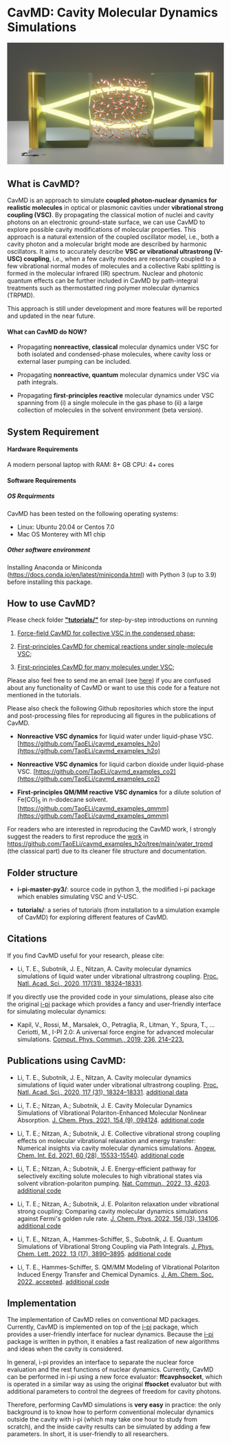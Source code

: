 # CavMD: Cavity Molecular Dynamics Simulations

![setup](etc/setup.png)

## What is CavMD?

CavMD is an approach to simulate **coupled photon-nuclear dynamics for realistic molecules** in optical or plasmonic cavities under **vibrational strong coupling (VSC)**. By propagating the classical motion of nuclei and cavity photons on an electronic ground-state surface, we can use CavMD to explore possible cavity modifications of molecular properties. This approach is a natural extension of the coupled oscillator model, i.e., both a cavity photon and a molecular bright mode are described by harmonic oscillators. It aims to accurately describe **VSC or vibrational ultrastrong (V-USC) coupling**, i.e., when a few cavity modes are resonantly coupled to a few vibrational normal modes of molecules and a collective Rabi splitting is formed in the molecular infrared (IR) spectrum. Nuclear and photonic quantum effects can be further included in CavMD by path-integral treatments such as thermostatted ring polymer molecular dynamics (TRPMD).

This approach is still under development and more features will be reported and updated in the near future.

#### What can CavMD do NOW?

- Propagating **nonreactive, classical** molecular dynamics under VSC for both isolated and condensed-phase molecules, where cavity loss or external laser pumping can be included.

- Propagating **nonreactive, quantum** molecular dynamics under VSC via path integrals.

- Propagating **first-principles reactive** molecular dynamics under VSC spanning from (i) a single molecule in the gas phase to (ii) a large collection of molecules in the solvent environment (beta version).

## System Requirement

#### Hardware Requirements

A modern personal laptop with
RAM: 8+ GB
CPU: 4+ cores

#### Software Requirements

##### OS Requirments
CavMD has been tested on the following operating systems:
- Linux: Ubuntu 20.04 or Centos 7.0
- Mac OS Monterey with M1 chip

##### Other software environment
Installing Anaconda or Miniconda (https://docs.conda.io/en/latest/miniconda.html) with Python 3 (up to 3.9) before installing this package.

## How to use CavMD?

Please check folder [**"tutorials/"**](tutorials/) for step-by-step introductions on running

1. [Force-field CavMD for collective VSC in the condensed phase](tutorials/Rabi_splitting/);

2. [First-principles CavMD for chemical reactions under single-molecule VSC](tutorials/single_molecule_reaction_vsc/);

3. [First-principles CavMD for many molecules under VSC](tutorials/independent_bath_approx/);

Please also feel free to send me an email (see [here](https://taoeli.github.io/)) if you are confused about any functionality of CavMD or want to use this code for a feature not mentioned in the tutorials.

Please also check the following Github repositories which store the input and post-processing files for reproducing all figures in the publications of CavMD.

- **Nonreactive VSC dynamics** for liquid water under liquid-phase VSC. [https://github.com/TaoELi/cavmd_examples_h2o](https://github.com/TaoELi/cavmd_examples_h2o)

- **Nonreactive VSC dynamics** for liquid carbon dioxide under liquid-phase VSC. [https://github.com/TaoELi/cavmd_examples_co2](https://github.com/TaoELi/cavmd_examples_co2)

- **First-principles QM/MM reactive VSC dynamics** for a dilute solution of Fe(CO)<sub>5</sub> in n-dodecane solvent. [https://github.com/TaoELi/cavmd_examples_qmmm](https://github.com/TaoELi/cavmd_examples_qmmm)

For readers who are interested in reproducing the CavMD work, I strongly suggest the readers to first reproduce the [work](https://arxiv.org/abs/2203.03001) in https://github.com/TaoELi/cavmd_examples_h2o/tree/main/water_trpmd (the classical part) due to its cleaner file structure and documentation.

## Folder structure

- **i-pi-master-py3/**: source code in python 3, the modified i-pi package which enables simulating VSC and V-USC.

- **tutorials/**: a series of tutorials (from installation to a simulation example of CavMD) for exploring different features of CavMD.

## Citations

If you find CavMD useful for your research, please cite:

- Li, T. E., Subotnik, J. E., Nitzan, A. Cavity molecular dynamics simulations of liquid water under vibrational ultrastrong coupling. [Proc. Natl. Acad. Sci., 2020, 117(31), 18324–18331](https://doi.org/10.1073/pnas.2009272117).


If you directly use the provided code in your simulations, please also cite the original [i-pi](http://ipi-code.org/) package which provides a fancy and user-friendly interface for simulating molecular dynamics:

- Kapil, V., Rossi, M., Marsalek, O., Petraglia, R., Litman, Y., Spura, T., … Ceriotti, M., I-PI 2.0: A universal force engine for advanced molecular simulations. [Comput. Phys. Commun., 2019, 236, 214–223.](https://doi.org/10.1016/j.cpc.2018.09.020)

## Publications using CavMD:

- Li, T. E., Subotnik, J. E., Nitzan, A. Cavity molecular dynamics simulations of liquid water under vibrational ultrastrong coupling. [Proc. Natl. Acad. Sci., 2020, 117 (31), 18324–18331](https://doi.org/10.1073/pnas.2009272117). [additional data](https://github.com/TaoELi/cavmd_examples_h2o)

- Li, T. E.; Nitzan, A.; Subotnik, J. E. Cavity Molecular Dynamics Simulations of Vibrational Polariton-Enhanced Molecular Nonlinear Absorption. [J. Chem. Phys. 2021, 154 (9), 094124](https://doi.org/10.1063/5.0037623). [additional code](https://github.com/TaoELi/cavmd_examples_co2)

- Li, T. E.; Nitzan, A.; Subotnik, J. E. Collective vibrational strong coupling effects on molecular vibrational relaxation and energy transfer: Numerical insights via cavity molecular dynamics simulations. [Angew. Chem. Int. Ed. 2021, 60 (28), 15533-15540]( https://doi.org/10.1002/anie.202103920). [additional code](https://github.com/TaoELi/cavmd_examples_co2)

- Li, T. E.; Nitzan, A.; Subotnik, J. E. Energy-efficient pathway for selectively exciting solute molecules to high vibrational states via solvent vibration-polariton pumping. [Nat. Commun., 2022, 13, 4203](https://www.nature.com/articles/s41467-022-31703-8). [additional code](https://github.com/TaoELi/cavmd_examples_co2)

- Li, T. E.; Nitzan, A.; Subotnik, J. E. Polariton relaxation under vibrational strong coupling: Comparing cavity molecular dynamics simulations against Fermi's golden rule rate. [J. Chem. Phys. 2022, 156 (13), 134106](https://doi.org/10.1063/5.0079784). [additional code](https://github.com/TaoELi/cavmd_examples_co2)

- Li, T. E., Nitzan, A., Hammes-Schiffer, S., Subotnik, J. E. Quantum Simulations of Vibrational Strong Coupling via Path Integrals. [J. Phys. Chem. Lett. 2022, 13 (17), 3890–3895](https://doi.org/10.1021/acs.jpclett.2c00613). [additional code](https://github.com/TaoELi/cavmd_examples_h2o)

- Li, T. E., Hammes-Schiffer, S.  QM/MM Modeling of Vibrational Polariton Induced Energy Transfer and Chemical Dynamics. [J. Am. Chem. Soc. 2022, accepted](https://arxiv.org/abs/2212.02322). [additional code](https://github.com/TaoELi/cavmd_examples_qmmm)

## Implementation

The implementation of CavMD relies on conventional MD packages. Currently, CavMD is implemented on top of the [i-pi](http://ipi-code.org/) package, which provides a user-friendly interface for nuclear dynamics. Because the [i-pi](http://ipi-code.org/) package is written in python, it enables a fast realization of new algorithms and ideas when the cavity is considered.

In general, i-pi provides an interface to separate the nuclear force evaluation and the rest functions of nuclear dynamics. Currently, CavMD can be performed in i-pi using a new force evaluator: **ffcavphsocket**, which is operated in a similar way as using the original **ffsocket** evaluator but with additional parameters to control the degrees of freedom for cavity photons.

Therefore, performing CavMD simulations is **very easy** in practice: the only background is to know how to perform conventional molecular dynamics outside the cavity with i-pi (which may take one hour to study from scratch), and the inside cavity results can be simulated by adding a few parameters. In short, it is user-friendly to all researchers.

